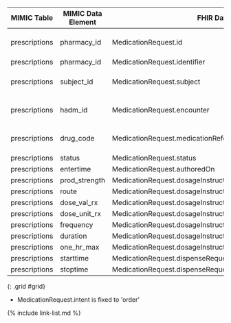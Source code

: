 |MIMIC Table|MIMIC Data Element|FHIR Data Element|FHIR Profile|Notes| 
|---|---|---|---|---|
|prescriptions|pharmacy_id|MedicationRequest.id|[MimicMedicationRequest]|convert to UUID5|
|prescriptions|pharmacy_id|MedicationRequest.identifier|[MimicMedicationRequest]||
|prescriptions|subject_id|MedicationRequest.subject|[MimicMedicationRequest]|convert to UUID5|
|prescriptions|hadm_id|MedicationRequest.encounter|[MimicMedicationRequest]|convert to UUID5|
|prescriptions|drug_code|MedicationRequest.medicationReference|[MimicMedicationRequest]|convert to UUID5|
|prescriptions|status|MedicationRequest.status|[MimicMedicationRequest]||
|prescriptions|entertime|MedicationRequest.authoredOn|[MimicMedicationRequest]||
|prescriptions|prod_strength|MedicationRequest.dosageInstruction.text|[MimicMedicationRequest]||
|prescriptions|route|MedicationRequest.dosageInstruction.route|[MimicMedicationRequest]||
|prescriptions|dose_val_rx|MedicationRequest.dosageInstruction.doseAndRate.doseQuantity.value|[MimicMedicationRequest]||
|prescriptions|dose_unit_rx|MedicationRequest.dosageInstruction.doseAndRate.doseQuantity.unit|[MimicMedicationRequest]||
|prescriptions|frequency|MedicationRequest.dosageInstruction.timing.code|[MimicMedicationRequest]||
|prescriptions|duration|MedicationRequest.dosageInstruction.timing.repeat.duration|[MimicMedicationRequest]||
|prescriptions|one_hr_max|MedicationRequest.dosageInstruction.maxDosePerPeriod|[MimicMedicationRequest]||
|prescriptions|starttime|MedicationRequest.dispenseRequest.validityPeriod.start|[MimicMedicationRequest]||
|prescriptions|stoptime|MedicationRequest.dispenseRequest.validityPeriod.end|[MimicMedicationRequest]||
{: .grid #grid}

* MedicationRequest.intent is fixed to 'order'

{% include link-list.md %}
